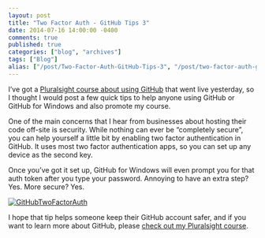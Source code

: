 ```yaml
---
layout: post
title: "Two Factor Auth - GitHub Tips 3"
date: 2014-07-16 14:00:00 -0400
comments: true
published: true
categories: ["blog", "archives"]
tags: ["Blog"]
alias: ["/post/Two-Factor-Auth-GitHub-Tips-3", "/post/two-factor-auth-github-tips-3"]
---
```

<!-- more -->

<p>I’ve got a <a href="http://pluralsight.com/training/Courses/TableOfContents/github-windows-developers" target="_blank">Pluralsight course about using GitHub</a> that went live yesterday, so I thought I would post a few quick tips to help anyone using GitHub or GitHub for Windows and also promote my course.</p> <p>One of the main concerns that I hear from businesses about hosting their code off-site is security. While nothing can ever be “completely secure”, you can help yourself a little bit by enabling two factor authentication in GitHub. It uses most two factor authentication apps, so you can set up any device as the second key.</p> <p>Once you’ve got it set up, GitHub for Windows will even prompt you for that auth token after you type your password. Annoying to have an extra step? Yes. More secure? Yes.</p> <p><a href="http://brendan.enrick.com/image.axd?picture=GitHubTwoFactorAuth.png"><img title="GitHubTwoFactorAuth" style="border-left-width: 0px; max-width: 100%; border-right-width: 0px; border-bottom-width: 0px; display: inline; border-top-width: 0px" border="0" alt="GitHubTwoFactorAuth" src="http://brendan.enrick.com/image.axd?picture=GitHubTwoFactorAuth_thumb.png"></a> </p> <p>I hope that tip helps someone keep their GitHub account safer, and if you want to learn more about GitHub, please <a href="http://pluralsight.com/training/Courses/TableOfContents/github-windows-developers" target="_blank">check out my Pluralsight course</a>.</p>
